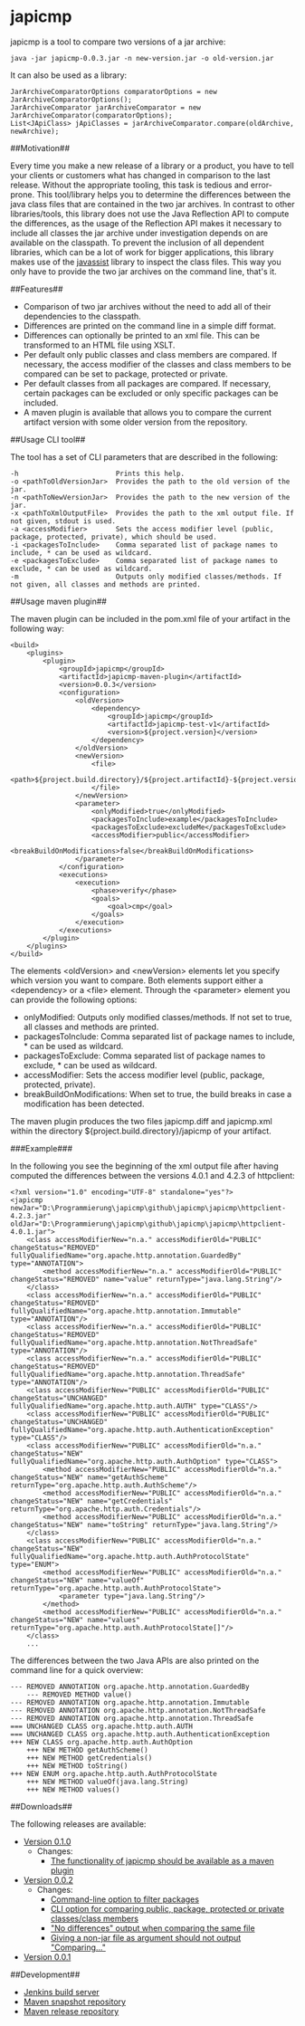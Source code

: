 japicmp
=======

japicmp is a tool to compare two versions of a jar archive:

    java -jar japicmp-0.0.3.jar -n new-version.jar -o old-version.jar

It can also be used as a library:

    JarArchiveComparatorOptions comparatorOptions = new JarArchiveComparatorOptions();
	JarArchiveComparator jarArchiveComparator = new JarArchiveComparator(comparatorOptions);
    List<JApiClass> jApiClasses = jarArchiveComparator.compare(oldArchive, newArchive);

##Motivation##

Every time you make a new release of a library or a product, you have to tell your clients or customers what
has changed in comparison to the last release. Without the appropriate tooling, this task is tedious and error-prone.
This tool/library helps you to determine the differences between the java class files that are contained in the two
jar archives.
In contrast to other libraries/tools, this library does not use the Java Reflection API to compute
the differences, as the usage of the Reflection API makes it necessary to include all classes the jar archive under
investigation depends on are available on the classpath. To prevent the inclusion of all dependent libraries, which
can be a lot of work for bigger applications, this library makes use of the [javassist](http://www.csg.ci.i.u-tokyo.ac.jp/~chiba/javassist/)
library to inspect the class files. This way you only have to provide the two jar archives on the command line, that's it.

##Features##

* Comparison of two jar archives without the need to add all of their dependencies to the classpath.
* Differences are printed on the command line in a simple diff format.
* Differences can optionally be printed to an xml file. This can be transformed to an HTML file using XSLT.
* Per default only public classes and class members are compared. If necessary, the access modifier of the classes and class members to be
  compared can be set to package, protected or private.
* Per default classes from all packages are compared. If necessary, certain packages can be excluded or only specific packages can be included.
* A maven plugin is available that allows you to compare the current artifact version with some older version from the repository.

##Usage CLI tool##

The tool has a set of CLI parameters that are described in the following:

    -h                        Prints this help.
    -o <pathToOldVersionJar>  Provides the path to the old version of the jar.
    -n <pathToNewVersionJar>  Provides the path to the new version of the jar.
    -x <pathToXmlOutputFile>  Provides the path to the xml output file. If not given, stdout is used.
    -a <accessModifier>       Sets the access modifier level (public, package, protected, private), which should be used.
    -i <packagesToInclude>    Comma separated list of package names to include, * can be used as wildcard.
    -e <packagesToExclude>    Comma separated list of package names to exclude, * can be used as wildcard.
    -m                        Outputs only modified classes/methods. If not given, all classes and methods are printed.
    
##Usage maven plugin##

The maven plugin can be included in the pom.xml file of your artifact in the following way:

    <build>
        <plugins>
            <plugin>
                <groupId>japicmp</groupId>
                <artifactId>japicmp-maven-plugin</artifactId>
                <version>0.0.3</version>
                <configuration>
                    <oldVersion>
                        <dependency>
                            <groupId>japicmp</groupId>
                            <artifactId>japicmp-test-v1</artifactId>
                            <version>${project.version}</version>
                        </dependency>
                    </oldVersion>
                    <newVersion>
                        <file>
                            <path>${project.build.directory}/${project.artifactId}-${project.version}.jar</path>
                        </file>
                    </newVersion>
                    <parameter>
                        <onlyModified>true</onlyModified>
                        <packagesToInclude>example</packagesToInclude>
                        <packagesToExclude>excludeMe</packagesToExclude>
                        <accessModifier>public</accessModifier>
                        <breakBuildOnModifications>false</breakBuildOnModifications>
                    </parameter>
                </configuration>
                <executions>
                    <execution>
                        <phase>verify</phase>
                        <goals>
                            <goal>cmp</goal>
                        </goals>
                    </execution>
                </executions>
            </plugin>
        </plugins>
    </build>
    
The elements &lt;oldVersion&gt; and &lt;newVersion&gt; elements let you specify which version you want to compare. Both elements
 support either a &lt;dependency&gt; or a &lt;file&gt; element. Through the &lt;parameter&gt; element you can provide the following options:
  
* onlyModified: Outputs only modified classes/methods. If not set to true, all classes and methods are printed.
* packagesToInclude: Comma separated list of package names to include, * can be used as wildcard.
* packagesToExclude: Comma separated list of package names to exclude, * can be used as wildcard.
* accessModifier: Sets the access modifier level (public, package, protected, private).
* breakBuildOnModifications: When set to true, the build breaks in case a modification has been detected.

The maven plugin produces the two files japicmp.diff and japicmp.xml within the directory ${project.build.directory}/japicmp
of your artifact.
	
###Example###

In the following you see the beginning of the xml output file after having computed the differences between the versions 4.0.1 and 4.2.3 of httpclient:

    <?xml version="1.0" encoding="UTF-8" standalone="yes"?>
    <japicmp newJar="D:\Programmierung\japicmp\github\japicmp\japicmp\httpclient-4.2.3.jar" oldJar="D:\Programmierung\japicmp\github\japicmp\japicmp\httpclient-4.0.1.jar">
        <class accessModifierNew="n.a." accessModifierOld="PUBLIC" changeStatus="REMOVED" fullyQualifiedName="org.apache.http.annotation.GuardedBy" type="ANNOTATION">
            <method accessModifierNew="n.a." accessModifierOld="PUBLIC" changeStatus="REMOVED" name="value" returnType="java.lang.String"/>
        </class>
        <class accessModifierNew="n.a." accessModifierOld="PUBLIC" changeStatus="REMOVED" fullyQualifiedName="org.apache.http.annotation.Immutable" type="ANNOTATION"/>
        <class accessModifierNew="n.a." accessModifierOld="PUBLIC" changeStatus="REMOVED" fullyQualifiedName="org.apache.http.annotation.NotThreadSafe" type="ANNOTATION"/>
        <class accessModifierNew="n.a." accessModifierOld="PUBLIC" changeStatus="REMOVED" fullyQualifiedName="org.apache.http.annotation.ThreadSafe" type="ANNOTATION"/>
        <class accessModifierNew="PUBLIC" accessModifierOld="PUBLIC" changeStatus="UNCHANGED" fullyQualifiedName="org.apache.http.auth.AUTH" type="CLASS"/>
        <class accessModifierNew="PUBLIC" accessModifierOld="PUBLIC" changeStatus="UNCHANGED" fullyQualifiedName="org.apache.http.auth.AuthenticationException" type="CLASS"/>
        <class accessModifierNew="PUBLIC" accessModifierOld="n.a." changeStatus="NEW" fullyQualifiedName="org.apache.http.auth.AuthOption" type="CLASS">
            <method accessModifierNew="PUBLIC" accessModifierOld="n.a." changeStatus="NEW" name="getAuthScheme" returnType="org.apache.http.auth.AuthScheme"/>
            <method accessModifierNew="PUBLIC" accessModifierOld="n.a." changeStatus="NEW" name="getCredentials" returnType="org.apache.http.auth.Credentials"/>
            <method accessModifierNew="PUBLIC" accessModifierOld="n.a." changeStatus="NEW" name="toString" returnType="java.lang.String"/>
        </class>
        <class accessModifierNew="PUBLIC" accessModifierOld="n.a." changeStatus="NEW" fullyQualifiedName="org.apache.http.auth.AuthProtocolState" type="ENUM">
            <method accessModifierNew="PUBLIC" accessModifierOld="n.a." changeStatus="NEW" name="valueOf" returnType="org.apache.http.auth.AuthProtocolState">
                <parameter type="java.lang.String"/>
            </method>
            <method accessModifierNew="PUBLIC" accessModifierOld="n.a." changeStatus="NEW" name="values" returnType="org.apache.http.auth.AuthProtocolState[]"/>
        </class>
		...

The differences between the two Java APIs are also printed on the command line for a quick overview:

    --- REMOVED ANNOTATION org.apache.http.annotation.GuardedBy
        --- REMOVED METHOD value()
    --- REMOVED ANNOTATION org.apache.http.annotation.Immutable
    --- REMOVED ANNOTATION org.apache.http.annotation.NotThreadSafe
    --- REMOVED ANNOTATION org.apache.http.annotation.ThreadSafe
    === UNCHANGED CLASS org.apache.http.auth.AUTH
    === UNCHANGED CLASS org.apache.http.auth.AuthenticationException
    +++ NEW CLASS org.apache.http.auth.AuthOption
        +++ NEW METHOD getAuthScheme()
        +++ NEW METHOD getCredentials()
        +++ NEW METHOD toString()
    +++ NEW ENUM org.apache.http.auth.AuthProtocolState
        +++ NEW METHOD valueOf(java.lang.String)
        +++ NEW METHOD values()

##Downloads##

The following releases are available:

* [Version 0.1.0](https://github.com/siom79/japicmp/releases/tag/japicmp-base-0.1.0)
    * Changes:
        * [The functionality of japicmp should be available as a maven plugin](https://github.com/siom79/japicmp/issues/6)
* [Version 0.0.2](https://github.com/siom79/japicmp/releases/tag/japicmp-base-0.0.2)
    * Changes:
        * [Command-line option to filter packages](https://github.com/siom79/japicmp/issues/1)
        * [CLI option for comparing public, package, protected or private classes/class members](https://github.com/siom79/japicmp/issues/2)
        * ["No differences" output when comparing the same file](https://github.com/siom79/japicmp/issues/4)
        * [Giving a non-jar file as argument should not output "Comparing..."](https://github.com/siom79/japicmp/issues/5)
* [Version 0.0.1](https://github.com/siom79/japicmp/releases/tag/japicmp-base-0.0.1)

##Development##

* [Jenkins build server](https://siom79.ci.cloudbees.com/job/japicmp)
* [Maven snapshot repository](https://repository-siom79.forge.cloudbees.com/snapshot)
* [Maven release repository](https://repository-siom79.forge.cloudbees.com/release)